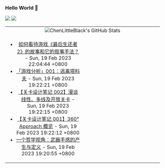 ### Hello World 👋

[![](https://img.shields.io/badge/@ChenLittleBlack-1a6c81?style=flat&logo=java&logoColor=1a6c81&label=Java&colorA=ffffff)](https://www.java.com/)
[![](https://img.shields.io/badge/@ChenLittleBlack-41b883?style=flat&logo=vuedotjs&logoColor=41b883&label=Vue&colorA=ffffff)](https://cn.vuejs.org/)

<table>
<tr>
<td colspan="2" style="text-align: center;">
<img alt="ChenLittleBlack's GitHub Stats" src="https://github-readme-stats.vercel.app/api?username=ChenLittleBlack&show_icons=true&icon_color=CE1D2D&text_color=718096&bg_color=ffffff&hide_title=true" />
</td>
</tr>
<tr>
<td align="center" valign="middle">

<!-- START_SECTION:blog -->
* <a href='http://www.zhihu.com/question/401568893/answer/2897688065?utm_campaign=rss&utm_medium=rss&utm_source=rss&utm_content=title' target='_blank'>如何看待游戏《最后生还者2》的故事和它的叙事手法？</a> - Sun, 19 Feb 2023 22:04:44 +0800
* <a href='http://zhuanlan.zhihu.com/p/358015881?utm_campaign=rss&utm_medium=rss&utm_source=rss&utm_content=title' target='_blank'>「游戏分析」001：逃离塔科夫</a> - Sun, 19 Feb 2023 19:22:21 +0800
* <a href='http://zhuanlan.zhihu.com/p/451637356?utm_campaign=rss&utm_medium=rss&utm_source=rss&utm_content=title' target='_blank'>【关卡设计笔记 002】漫谈线性、多线及开放关卡</a> - Sun, 19 Feb 2023 19:22:15 +0800
* <a href='http://zhuanlan.zhihu.com/p/447567993?utm_campaign=rss&utm_medium=rss&utm_source=rss&utm_content=title' target='_blank'>【关卡设计笔记 001】360° Approach 概览</a> - Sun, 19 Feb 2023 19:22:12 +0800
* <a href='http://zhuanlan.zhihu.com/p/485619693?utm_campaign=rss&utm_medium=rss&utm_source=rss&utm_content=title' target='_blank'>一个哲学视角：武器手感的产生与定义</a> - Sun, 19 Feb 2023 19:20:55 +0800
<!-- END_SECTION:blog -->

</td>
<td valign="middle" width="50%">

<!-- START_SECTION:douban -->

<!-- END_SECTION:douban -->

</td>
</tr>
</table>

